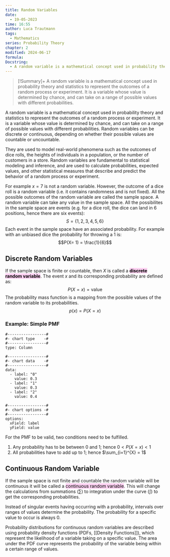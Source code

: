 ```yaml
---
title: Random Variables
date:
  - 19-05-2023
time: 16:55
author: Luca Trautmann
tags:
  - Mathematics
series: Probability Theory
chapter: 2
modified: 2024-06-17
formula: 
Docstring:
  - A random variable is a mathematical concept used in probability theory and statistics to represent the outcomes of a random process or experiment. It is a variable whose value is determined by chance, and can take on a range of possible values with different probabilities.
---
```

> [!Summary]+
> A random variable is a mathematical concept used in probability theory and statistics to represent the outcomes of a random process or experiment. It is a variable whose value is determined by chance, and can take on a range of possible values with different probabilities.

A random variable is a mathematical concept used in probability theory and statistics to represent the outcomes of a random process or experiment. It is a variable whose value is determined by chance, and can take on a range of possible values with different probabilities. Random variables can be discrete or continuous, depending on whether their possible values are countable or uncountable. 

They are used to model real-world phenomena such as the outcomes of dice rolls, the heights of individuals in a population, or the number of customers in a store. Random variables are fundamental to statistical modeling and inference, and are used to calculate probabilities, expected values, and other statistical measures that describe and predict the behavior of a random process or experiment.

For example $x = 7$ is not a random variable. However, the outcome of a dice roll is a random variable (i.e. it contains randomness and is not fixed). All the possible outcomes of the random variable are called the sample space. A random variable can take any value in the sample space. All the possibilites in the sample space are events (e.g. for a dice roll, the dice can land in 6 positions, hence there are six events):
$$S = \{1,2,3,4,5,6\}$$
Each event in the sample space have an associated probability. For example with an unbiased dice the probability for throwing a 1 is:
$$P(X= 1) = \frac{1}{6}$$
## Discrete Random Variables
If the sample space is finite or countable, then $X$ is called a __<mark style="background: #FFB8EBA6;">discrete random variable</mark>__. The event $x$ and its corresponding probability are defined as:
$$P(X=x) = \text{value}$$
The probability mass function is a mapping from the possible values of the random variable to its probabilities.
$$p(x) = P(X=x)$$

### Example: Simple PMF
```chartsview
#-----------------#
#- chart type    -#
#-----------------#
type: Column

#-----------------#
#- chart data    -#
#-----------------#
data:
  - label: "0"
    value: 0.3
  - label: "1"
    value: 0.3
  - label: "2"
    value: 0.4

#-----------------#
#- chart options -#
#-----------------#
options:
  xField: label
  yField: value
```

For the PMF to be valid, two conditions need to be fulfilled. 
1. Any probability has to be between 0 and 1; hence $0 < P(X = x) < 1$
2. All probabilities have to add up to 1; hence $\sum_{i=1}^{X} = 1$


## Continuous Random Variable
If the sample space is not finite and countable the random variable will be continuous it will be called a <mark style="background: #FFB8EBA6;">continuous random variable</mark>. This will change the calculations from summations ($\sum$) to integration under the curve ($\int$) to get the corresponding probabilities.

Instead of singular events having occurring with a probability, intervals over ranges of values determine the probability. The probability for a specific value to occur is always 0.

Probability distributions for continuous random variables are described using probability density functions (PDFs, [[Density Functions]]), which represent the likelihood of a variable taking on a specific value. The area under the PDF curve represents the probability of the variable being within a certain range of values.

